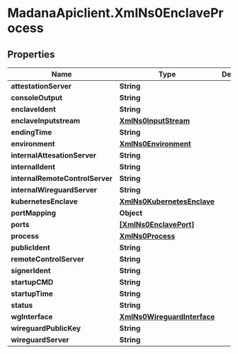 # MadanaApiclient.XmlNs0EnclaveProcess

## Properties

Name | Type | Description | Notes
------------ | ------------- | ------------- | -------------
**attestationServer** | **String** |  | [optional] 
**consoleOutput** | **String** |  | [optional] 
**enclaveIdent** | **String** |  | [optional] 
**enclaveInputstream** | [**XmlNs0InputStream**](XmlNs0InputStream.md) |  | [optional] 
**endingTime** | **String** |  | [optional] 
**environment** | [**XmlNs0Environment**](XmlNs0Environment.md) |  | [optional] 
**internalAttesationServer** | **String** |  | [optional] 
**internalIdent** | **String** |  | [optional] 
**internalRemoteControlServer** | **String** |  | [optional] 
**internalWireguardServer** | **String** |  | [optional] 
**kubernetesEnclave** | [**XmlNs0KubernetesEnclave**](XmlNs0KubernetesEnclave.md) |  | [optional] 
**portMapping** | **Object** |  | [optional] 
**ports** | [**[XmlNs0EnclavePort]**](XmlNs0EnclavePort.md) |  | [optional] 
**process** | [**XmlNs0Process**](XmlNs0Process.md) |  | [optional] 
**publicIdent** | **String** |  | [optional] 
**remoteControlServer** | **String** |  | [optional] 
**signerIdent** | **String** |  | [optional] 
**startupCMD** | **String** |  | [optional] 
**startupTime** | **String** |  | [optional] 
**status** | **String** |  | [optional] 
**wgInterface** | [**XmlNs0WireguardInterface**](XmlNs0WireguardInterface.md) |  | [optional] 
**wireguardPublicKey** | **String** |  | [optional] 
**wireguardServer** | **String** |  | [optional] 


